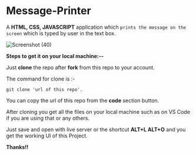 # Message-Printer
A **HTML, CSS, JAVASCRIPT** application which ```prints the message on the screen``` which is typed by user in the text box.

 ![Screenshot (40)](https://github.com/harshita795/Message-Printer/assets/73014908/d36b1fd8-84be-48c3-9f90-b854f496ac33)



**Steps to get it on your local machine:--**

Just **clone** the repo after **fork** from this repo to your account.

The command for clone is :-

```git clone 'url of this repo'.```

You can copy the url of this repo from the **code** section button.

After cloning you get all the files on your local machine such as on VS Code if you are using that or any others.

Just save and open with live server or the shortcut **ALT+L ALT+O** and you get the working UI of this Project.

**Thanks!!**
